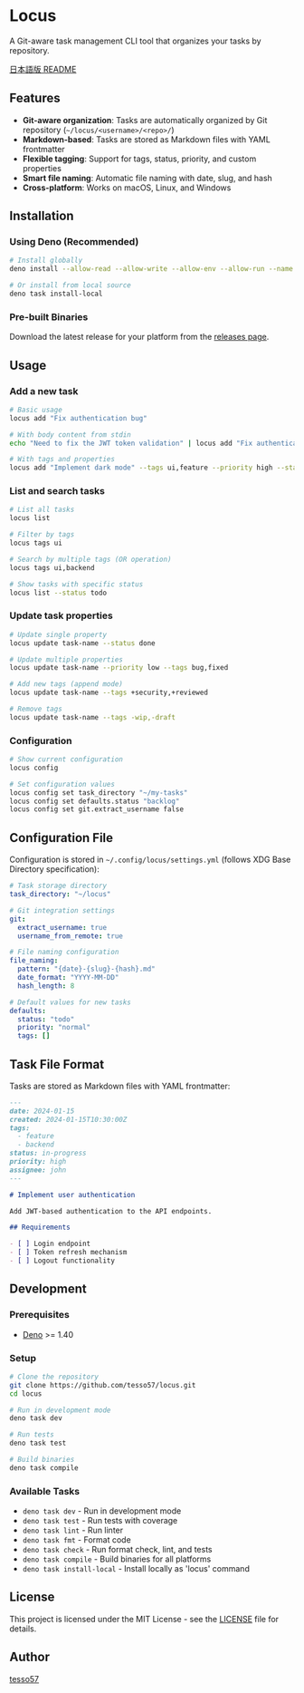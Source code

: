 # Locus

A Git-aware task management CLI tool that organizes your tasks by repository.

[日本語版 README](docs/README_ja.md)

## Features

- **Git-aware organization**: Tasks are automatically organized by Git repository (`~/locus/<username>/<repo>/`)
- **Markdown-based**: Tasks are stored as Markdown files with YAML frontmatter
- **Flexible tagging**: Support for tags, status, priority, and custom properties
- **Smart file naming**: Automatic file naming with date, slug, and hash
- **Cross-platform**: Works on macOS, Linux, and Windows

## Installation

### Using Deno (Recommended)

```bash
# Install globally
deno install --allow-read --allow-write --allow-env --allow-run --name locus https://deno.land/x/locus/src/cli.ts

# Or install from local source
deno task install-local
```

### Pre-built Binaries

Download the latest release for your platform from the [releases page](https://github.com/tesso57/locus/releases).

## Usage

### Add a new task

```bash
# Basic usage
locus add "Fix authentication bug"

# With body content from stdin
echo "Need to fix the JWT token validation" | locus add "Fix authentication bug" -

# With tags and properties
locus add "Implement dark mode" --tags ui,feature --priority high --status in-progress
```

### List and search tasks

```bash
# List all tasks
locus list

# Filter by tags
locus tags ui

# Search by multiple tags (OR operation)
locus tags ui,backend

# Show tasks with specific status
locus list --status todo
```

### Update task properties

```bash
# Update single property
locus update task-name --status done

# Update multiple properties
locus update task-name --priority low --tags bug,fixed

# Add new tags (append mode)
locus update task-name --tags +security,+reviewed

# Remove tags
locus update task-name --tags -wip,-draft
```

### Configuration

```bash
# Show current configuration
locus config

# Set configuration values
locus config set task_directory "~/my-tasks"
locus config set defaults.status "backlog"
locus config set git.extract_username false
```

## Configuration File

Configuration is stored in `~/.config/locus/settings.yml` (follows XDG Base Directory specification):

```yaml
# Task storage directory
task_directory: "~/locus"

# Git integration settings
git:
  extract_username: true
  username_from_remote: true

# File naming configuration
file_naming:
  pattern: "{date}-{slug}-{hash}.md"
  date_format: "YYYY-MM-DD"
  hash_length: 8

# Default values for new tasks
defaults:
  status: "todo"
  priority: "normal"
  tags: []
```

## Task File Format

Tasks are stored as Markdown files with YAML frontmatter:

```markdown
---
date: 2024-01-15
created: 2024-01-15T10:30:00Z
tags:
  - feature
  - backend
status: in-progress
priority: high
assignee: john
---

# Implement user authentication

Add JWT-based authentication to the API endpoints.

## Requirements

- [ ] Login endpoint
- [ ] Token refresh mechanism
- [ ] Logout functionality
```

## Development

### Prerequisites

- [Deno](https://deno.land/) >= 1.40

### Setup

```bash
# Clone the repository
git clone https://github.com/tesso57/locus.git
cd locus

# Run in development mode
deno task dev

# Run tests
deno task test

# Build binaries
deno task compile
```

### Available Tasks

- `deno task dev` - Run in development mode
- `deno task test` - Run tests with coverage
- `deno task lint` - Run linter
- `deno task fmt` - Format code
- `deno task check` - Run format check, lint, and tests
- `deno task compile` - Build binaries for all platforms
- `deno task install-local` - Install locally as 'locus' command

## License

This project is licensed under the MIT License - see the [LICENSE](LICENSE) file for details.

## Author

[tesso57](https://github.com/tesso57)
